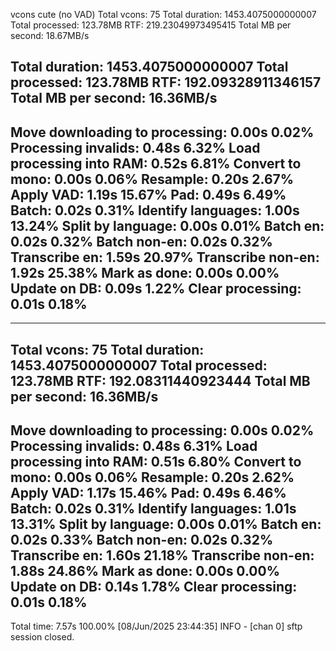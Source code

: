 vcons cute (no VAD)
Total vcons: 75
Total duration: 1453.4075000000007
Total processed: 123.78MB
RTF: 219.23049973495415
Total MB per second: 18.67MB/s



Total duration: 1453.4075000000007
Total processed: 123.78MB
RTF: 192.09328911346157
Total MB per second: 16.36MB/s
--------------------------------
Move downloading to processing: 0.00s 0.02%
Processing invalids: 0.48s 6.32%
Load processing into RAM: 0.52s 6.81%
Convert to mono: 0.00s 0.06%
Resample: 0.20s 2.67%
Apply VAD: 1.19s 15.67%
Pad: 0.49s 6.49%
Batch: 0.02s 0.31%
Identify languages: 1.00s 13.24%
Split by language: 0.00s 0.01%
Batch en: 0.02s 0.32%
Batch non-en: 0.02s 0.32%
Transcribe en: 1.59s 20.97%
Transcribe non-en: 1.92s 25.38%
Mark as done: 0.00s 0.00%
Update on DB: 0.09s 1.22%
Clear processing: 0.01s 0.18%
--------------------------------


--------------------------------
Total vcons: 75
Total duration: 1453.4075000000007
Total processed: 123.78MB
RTF: 192.08311440923444
Total MB per second: 16.36MB/s
--------------------------------
Move downloading to processing: 0.00s 0.02%
Processing invalids: 0.48s 6.31%
Load processing into RAM: 0.51s 6.80%
Convert to mono: 0.00s 0.06%
Resample: 0.20s 2.62%
Apply VAD: 1.17s 15.46%
Pad: 0.49s 6.46%
Batch: 0.02s 0.31%
Identify languages: 1.01s 13.31%
Split by language: 0.00s 0.01%
Batch en: 0.02s 0.33%
Batch non-en: 0.02s 0.32%
Transcribe en: 1.60s 21.18%
Transcribe non-en: 1.88s 24.86%
Mark as done: 0.00s 0.00%
Update on DB: 0.14s 1.78%
Clear processing: 0.01s 0.18%
--------------------------------
Total time: 7.57s 100.00%
[08/Jun/2025 23:44:35] INFO - [chan 0] sftp session closed.